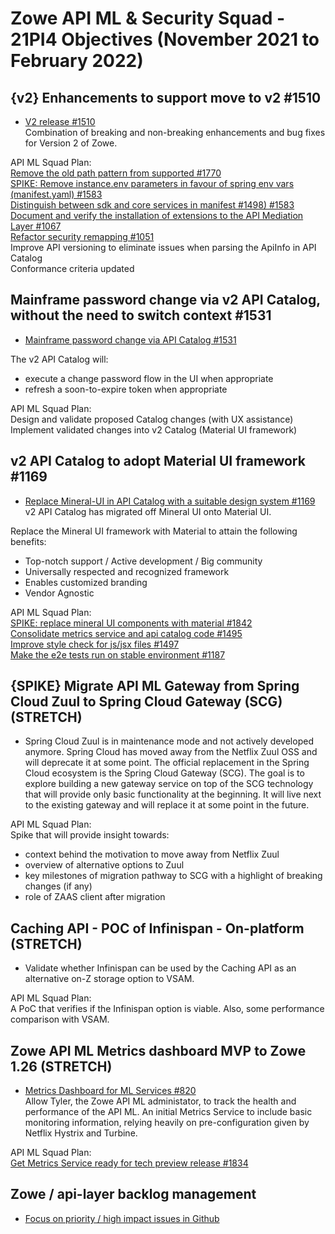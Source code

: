 # Zowe API ML & Security Squad - 21PI4 Objectives (November 2021 to February 2022)


## {v2} Enhancements to support move to v2 #1510

* [V2 release #1510](https://github.com/zowe/api-layer/issues/1510)  
Combination of breaking and non-breaking enhancements and bug fixes for Version 2 of Zowe.

API ML Squad Plan:  
[Remove the old path pattern from supported #1770](https://github.com/zowe/api-layer/issues/1770)  
[SPIKE: Remove instance.env parameters in favour of spring env vars (manifest.yaml) #1583](https://github.com/zowe/api-layer/issues/1583)  
[Distinguish between sdk and core services in manifest #1498) #1583](https://github.com/zowe/api-layer/issues/1498)  
[Document and verify the installation of extensions to the API Mediation Layer #1067](https://github.com/zowe/api-layer/issues/1067)  
[Refactor security remapping #1051](https://github.com/zowe/api-layer/issues/1051)  
Improve API versioning to eliminate issues when parsing the ApiInfo in API Catalog  
Conformance criteria updated


## Mainframe password change via v2 API Catalog, without the need to switch context #1531

* [Mainframe password change via API Catalog #1531](https://github.com/zowe/api-layer/issues/1531)  

The v2 API Catalog will:  
- execute a change password flow in the UI when appropriate  
- refresh a soon-to-expire token when appropriate  

API ML Squad Plan:  
Design and validate proposed Catalog changes (with UX assistance)  
Implement validated changes into v2 Catalog (Material UI framework)    


## v2 API Catalog to adopt Material UI framework #1169

* [Replace Mineral-UI in API Catalog with a suitable design system #1169](https://github.com/zowe/api-layer/issues/1169)  
v2 API Catalog has migrated off Mineral UI onto Material UI.  

Replace the Mineral UI framework with Material to attain the following benefits:    
- Top-notch support / Active development / Big community   
- Universally respected and recognized framework  
- Enables customized branding  
- Vendor Agnostic  

API ML Squad Plan:  
[SPIKE: replace mineral UI components with material #1842](https://github.com/zowe/api-layer/issues/1842)  
[Consolidate metrics service and api catalog code #1495](https://github.com/zowe/api-layer/issues/1495)  
[Improve style check for js/jsx files #1497](https://github.com/zowe/api-layer/issues/1497)  
[Make the e2e tests run on stable environment #1187](https://github.com/zowe/api-layer/issues/1187)  


## {SPIKE} Migrate API ML Gateway from Spring Cloud Zuul to Spring Cloud Gateway (SCG) (STRETCH)

* Spring Cloud Zuul is in maintenance mode and not actively developed anymore. Spring Cloud has moved away from the Netflix Zuul OSS and will deprecate it at some point. The official replacement in the Spring Cloud ecosystem is the Spring Cloud Gateway (SCG). The goal is to explore building a new gateway service on top of the SCG technology that will provide only basic functionality at the beginning. It will live next to the existing gateway and will replace it at some point in the future.  

API ML Squad Plan:  
Spike that will provide insight towards:    
- context behind the motivation to move away from Netflix Zuul  
- overview of alternative options to Zuul  
- key milestones of migration pathway to SCG with a highlight of breaking changes (if any)  
- role of ZAAS client after migration  


## Caching API - POC of Infinispan - On-platform (STRETCH)

* Validate whether Infinispan can be used by the Caching API as an alternative on-Z storage option to VSAM. 

API ML Squad Plan:  
A PoC that verifies if the Infinispan option is viable. Also, some performance comparison with VSAM.


## Zowe API ML Metrics dashboard MVP to Zowe 1.26 (STRETCH)

* [Metrics Dashboard for ML Services #820](https://github.com/zowe/api-layer/issues/820)  
Allow Tyler, the Zowe API ML administator, to track the health and performance of the API ML.
An initial Metrics Service to include basic monitoring information, relying heavily on pre-configuration given by Netflix Hystrix and Turbine.

API ML Squad Plan:  
[Get Metrics Service ready for tech preview release #1834](https://github.com/zowe/api-layer/issues/1834)   


## Zowe / api-layer backlog management

* [Focus on priority / high impact issues in Github](https://github.com/zowe/api-layer/labels/21PI4)
